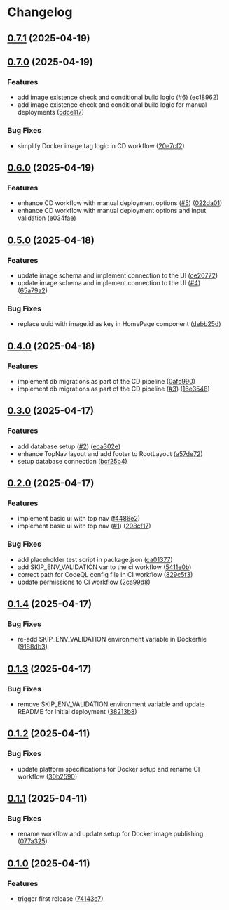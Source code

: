 # Changelog

## [0.7.1](https://github.com/Lucaas27/galleria/compare/v0.7.0...v0.7.1) (2025-04-19)

## [0.7.0](https://github.com/Lucaas27/galleria/compare/v0.6.0...v0.7.0) (2025-04-19)

### Features

* add image existence check and conditional build logic ([#6](https://github.com/Lucaas27/galleria/issues/6)) ([ec18962](https://github.com/Lucaas27/galleria/commit/ec189621d14df164e23e2b349aec3b383cdcebca))
* add image existence check and conditional build logic for manual deployments ([5dce117](https://github.com/Lucaas27/galleria/commit/5dce11738d2a9d71299b1ff88272af23f8af0e60))

### Bug Fixes

* simplify Docker image tag logic in CD workflow ([20e7cf2](https://github.com/Lucaas27/galleria/commit/20e7cf220f8127613803cc895185da19b6cbff54))

## [0.6.0](https://github.com/Lucaas27/galleria/compare/v0.5.0...v0.6.0) (2025-04-19)

### Features

* enhance CD workflow with manual deployment options ([#5](https://github.com/Lucaas27/galleria/issues/5)) ([022da01](https://github.com/Lucaas27/galleria/commit/022da01469e0f5f1c0bcb56c8d6987338ba95f40))
* enhance CD workflow with manual deployment options and input validation ([e034fae](https://github.com/Lucaas27/galleria/commit/e034fae17012141be608ad7f5b2d88b45ed31c85))

## [0.5.0](https://github.com/Lucaas27/galleria/compare/v0.4.0...v0.5.0) (2025-04-18)

### Features

* update image schema and implement connection to the UI ([ce20772](https://github.com/Lucaas27/galleria/commit/ce207721a7b5fa341143876d56232ebb465f2b63))
* update image schema and implement connection to the UI ([#4](https://github.com/Lucaas27/galleria/issues/4)) ([65a79a2](https://github.com/Lucaas27/galleria/commit/65a79a2ada97dfbe1e04da9c28c9cfe514e9c9ed))

### Bug Fixes

* replace uuid with image.id as key in HomePage component ([debb25d](https://github.com/Lucaas27/galleria/commit/debb25d64a35a2faabafe14b89c46f16d65112d6))

## [0.4.0](https://github.com/Lucaas27/galleria/compare/v0.3.0...v0.4.0) (2025-04-18)

### Features

* implement db migrations as part of the CD pipeline ([0afc990](https://github.com/Lucaas27/galleria/commit/0afc990593abd478db6b5aed226b1cf85928f8c8))
* implement db migrations as part of the CD pipeline ([#3](https://github.com/Lucaas27/galleria/issues/3)) ([16e3548](https://github.com/Lucaas27/galleria/commit/16e354892ffbae2242d98eae353e2ae3878dc0e8))

## [0.3.0](https://github.com/Lucaas27/galleria/compare/v0.2.0...v0.3.0) (2025-04-17)

### Features

* add database setup ([#2](https://github.com/Lucaas27/galleria/issues/2)) ([eca302e](https://github.com/Lucaas27/galleria/commit/eca302e6887ad1e600c8b9e4351fec0149d087c0))
* enhance TopNav layout and add footer to RootLayout ([a57de72](https://github.com/Lucaas27/galleria/commit/a57de72e329db02342824363a12c35c5c062f6a2))
* setup database connection ([bcf25b4](https://github.com/Lucaas27/galleria/commit/bcf25b457c6e2145a4c50aa4479c5b21e55926a5))

## [0.2.0](https://github.com/Lucaas27/galleria/compare/v0.1.4...v0.2.0) (2025-04-17)

### Features

* implement basic ui with top nav ([f4486e2](https://github.com/Lucaas27/galleria/commit/f4486e2ad0f9c562da6e5d798ac2f3e253d55b63))
* implement basic ui with top nav ([#1](https://github.com/Lucaas27/galleria/issues/1)) ([298cf17](https://github.com/Lucaas27/galleria/commit/298cf17770934e00d630ff631b6363b060a3f921))

### Bug Fixes

* add placeholder test script in package.json ([ca01377](https://github.com/Lucaas27/galleria/commit/ca01377fa9cca1a0cfb776f8ca15bab92c59b8c4))
* add SKIP_ENV_VALIDATION var to the ci workflow ([5411e0b](https://github.com/Lucaas27/galleria/commit/5411e0bcfce19bee2c6b14d9122269bab54f58cc))
* correct path for CodeQL config file in CI workflow ([829c5f3](https://github.com/Lucaas27/galleria/commit/829c5f31110b41cf803b7df9c7523cfb0e363e34))
* update permissions to CI workflow ([2ca99d8](https://github.com/Lucaas27/galleria/commit/2ca99d8b20bb468ff91ddd9fa7181847a355d48a))

## [0.1.4](https://github.com/Lucaas27/galleria/compare/v0.1.3...v0.1.4) (2025-04-17)

### Bug Fixes

* re-add SKIP_ENV_VALIDATION environment variable in Dockerfile ([9188db3](https://github.com/Lucaas27/galleria/commit/9188db3ccfc6079e0cffc096664b1baaf693730f))

## [0.1.3](https://github.com/Lucaas27/galleria/compare/v0.1.2...v0.1.3) (2025-04-17)

### Bug Fixes

* remove SKIP_ENV_VALIDATION environment variable and update README for initial deployment ([38213b8](https://github.com/Lucaas27/galleria/commit/38213b838f202b10ef2384953b2221948aa9e30f))

## [0.1.2](https://github.com/Lucaas27/galleria/compare/v0.1.1...v0.1.2) (2025-04-11)

### Bug Fixes

* update platform specifications for Docker setup and rename CI workflow ([30b2590](https://github.com/Lucaas27/galleria/commit/30b25909e315739bf433d1f1bad0b07c974fac3f))

## [0.1.1](https://github.com/Lucaas27/galleria/compare/v0.1.0...v0.1.1) (2025-04-11)

### Bug Fixes

* rename workflow and update setup for Docker image publishing ([077a325](https://github.com/Lucaas27/galleria/commit/077a325a9b9df2ebb43e6229d50c0c16f805cf16))

## [0.1.0](https://github.com/Lucaas27/galleria/compare/v0.0.0...v0.1.0) (2025-04-11)

### Features

* trigger first release ([74143c7](https://github.com/Lucaas27/galleria/commit/74143c7ef97d1d413fea75a3fe8ee3f27fe5e3b8))
